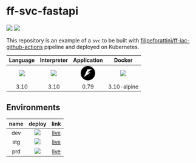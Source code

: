 # ff-svc-fastapi
 ![](https://github.com/filipeforattini/ff-svc-fastapi/actions/workflows/pipeline.yml/badge.svg) ![](https://img.shields.io/badge/%20%20%F0%9F%93%A6%F0%9F%9A%80-semantic--release-e10079.svg)

This repository is an example of a `svc` to be built with [filipeforattini/ff-iac-github-actions](https://github.com/filipeforattini/ff-iac-github-actions) pipeline and deployed on Kubernetes.

| Language | Interpreter | Application | Docker |
|:---:|:---:|:---:|:---:|
| <img src="https://raw.githubusercontent.com/simple-icons/simple-icons/develop/icons/python.svg" height="38"> | <img src="https://raw.githubusercontent.com/simple-icons/simple-icons/develop/icons/python.svg" height="38"> | <img src="https://raw.githubusercontent.com/simple-icons/simple-icons/develop/icons/fastapi.svg" height="38"> | <img src="https://raw.githubusercontent.com/simple-icons/simple-icons/develop/icons/python.svg" height="38"> |
| 3.10	| 3.10 | 0.79 | 3.10-alpine |

## Environments

| name | deploy | link |
|:---:|:---:|:---:|
| dev | ![](https://img.shields.io/github/deployments/filipeforattini/ff-svc-express/dev?label=deploy) | [live](https://ff-app-fastapi.dev.forattini.app/) |
| stg | ![](https://img.shields.io/github/deployments/filipeforattini/ff-svc-express/stg?label=deploy) | [live](https://ff-app-fastapi.stg.forattini.app/) |
| prd | ![](https://img.shields.io/github/deployments/filipeforattini/ff-svc-express/prd?label=deploy) | [live](https://ff-app-fastapi.prd.forattini.app/) |

